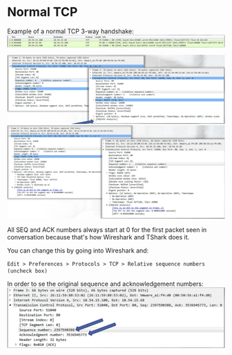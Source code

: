 # Normal TCP

Example of a normal TCP 3-way handshake:
![Alt text](image-3.png)

![Alt text](image-4.png)
![Alt text](image-5.png)

All SEQ and ACK numbers always start at 0 for the first packet seen in conversation because that's how Wireshark and TShark does it. 

You can change this by going into Wireshark and:
```
Edit > Preferences > Protocols > TCP > Relative sequence numbers (uncheck box)
```

In order to se the original sequence and acknowledgement numbers:
![Alt text](image-6.png)

